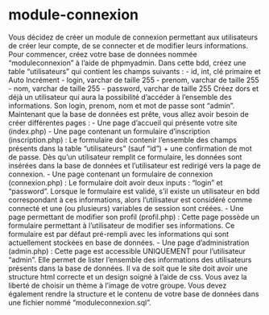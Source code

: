# module-connexion
Vous décidez de créer un module de connexion permettant aux utilisateurs de créer leur compte, de se connecter et de modifier leurs informations. Pour commencer, créez votre base de données nommée “moduleconnexion” à l’aide de phpmyadmin. Dans cette bdd, créez une table “utilisateurs” qui contient les champs suivants : - id, int, clé primaire et Auto Incrément - login, varchar de taille 255 - prenom, varchar de taille 255 - nom, varchar de taille 255 - password, varchar de taille 255 Créez dors et déjà un utilisateur qui aura la possibilité d’accéder à l’ensemble des informations. Son login, prenom, nom et mot de passe sont “admin”. Maintenant que la base de données est prête, vous allez avoir besoin de créer différentes pages : - Une page d’accueil qui présente votre site (index.php) - Une page contenant un formulaire d’inscription (inscription.php) : Le formulaire doit contenir l’ensemble des champs présents dans la table “utilisateurs” (sauf “id”) + une confirmation de mot de passe. Dès qu’un utilisateur remplit ce formulaire, les données sont insérées dans la base de données et l’utilisateur est redirigé vers la page de connexion. - Une page contenant un formulaire de connexion (connexion.php) : Le formulaire doit avoir deux inputs : “login” et “password”. Lorsque le formulaire est validé, s’il existe un utilisateur en bdd correspondant à ces informations, alors l’utilisateur est considéré comme connecté et une (ou plusieurs) variables de session sont créées. - Une page permettant de modifier son profil (profil.php) : Cette page possède un formulaire permettant à l’utilisateur de modifier ses informations. Ce formulaire est par défaut pré-rempli avec les informations qui sont actuellement stockées en base de données. - Une page d’administration (admin.php) : Cette page est accessible UNIQUEMENT pour l’utilisateur “admin”. Elle permet de lister l’ensemble des informations des utilisateurs présents dans la base de données. Il va de soit que le site doit avoir une structure html correcte et un design soigné à l’aide de css. Vous avez la liberté de choisir un thème à l’image de votre groupe. Vous devez également rendre la structure et le contenu de votre base de données dans une fichier nommé “moduleconnexion.sql”.
